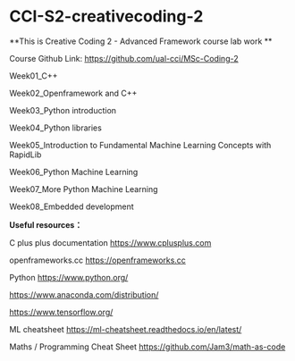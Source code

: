 # CCI-S2-creativecoding-2

**This is Creative Coding 2 - Advanced Framework course lab work **

Course Github Link: https://github.com/ual-cci/MSc-Coding-2

Week01_C++

Week02_Openframework and C++

Week03_Python introduction

Week04_Python libraries

Week05_Introduction to Fundamental Machine Learning Concepts with RapidLib

Week06_Python Machine Learning

Week07_More Python Machine Learning

Week08_Embedded development


**Useful resources：**


C plus plus documentation https://www.cplusplus.com


openframeworks.cc
https://openframeworks.cc

Python
https://www.python.org/

https://www.anaconda.com/distribution/

https://www.tensorflow.org/

ML cheatsheet
https://ml-cheatsheet.readthedocs.io/en/latest/

Maths / Programming Cheat Sheet
https://github.com/Jam3/math-as-code

